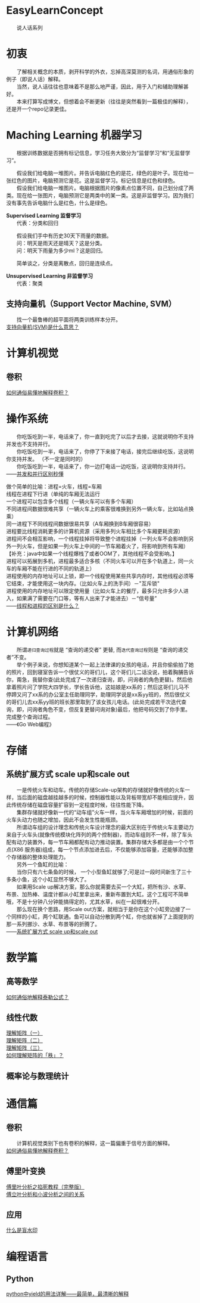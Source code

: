 # EasyLearnConcept
　　说人话系列

# 初衷
　　了解相关概念的本质，剥开科学的外衣，忘掉高深莫测的名词，用通俗形象的例子（即说人话）解释。  
　　当然，说人话往往也意味着不是那么地严谨，因此，用于入门和辅助理解甚好。  
　　本来打算写成博文，但想着会不断更新（往往是突然看到一篇极佳的解释），还是开一个repo记录更佳。  

# Maching Learning 机器学习
　　根据训练数据是否拥有标记信息，学习任务大致分为“监督学习”和“无监督学习”。  

　　假设我们给电脑一堆图片。并告诉电脑红色的是花，绿色的是叶子。现在给一张红色的图片，电脑预测它是花。这是监督学习。标记信息是红色和绿色。  
　　假设我们给电脑一堆图片。电脑根据图片的像素点位置不同，自己划分成了两类。现在给一张图片，电脑预测它是两类中的某一类。这是非监督学习。因为我们没有事先告诉电脑什么是红色，什么是绿色。  

**Supervised Learning 监督学习**  
　　代表：分类和回归

　　假设我们手中有历史30天下雨量的数据。  
　　问：明天是雨天还是晴天？这是分类。  
　　问：明天下雨量为多少ml？这是回归。  

　　简单谈之，分类是离散点，回归是连续点。  

**Unsupervised Learning 非监督学习**  
　　代表：聚类

## 支持向量机（Support Vector Machine, SVM）
　　找一个最鲁棒的超平面将两类训练样本分开。  
[支持向量机(SVM)是什么意思？](https://www.zhihu.com/question/21094489/answer/86273196)  

# 计算机视觉
## 卷积  
[如何通俗易懂地解释卷积？](https://www.zhihu.com/question/22298352/answer/228543288)  

# 操作系统
　　你吃饭吃到一半，电话来了，你一直到吃完了以后才去接，这就说明你不支持并发也不支持并行。  
　　你吃饭吃到一半，电话来了，你停了下来接了电话，接完后继续吃饭，这说明你支持并发。  （不一定是同时的）  
　　你吃饭吃到一半，电话来了，你一边打电话一边吃饭，这说明你支持并行。    
——[并发和并行区别秒懂](https://blog.csdn.net/weixin_30363263/article/details/80732156)

做个简单的比喻：进程=火车，线程=车厢  
线程在进程下行进（单纯的车厢无法运行  
一个进程可以包含多个线程（一辆火车可以有多个车厢）  
不同进程间数据很难共享（一辆火车上的乘客很难换到另外一辆火车，比如站点换乘）  
同一进程下不同线程间数据很易共享（A车厢换到B车厢很容易）  
进程要比线程消耗更多的计算机资源（采用多列火车相比多个车厢更耗资源）  
进程间不会相互影响，一个线程挂掉将导致整个进程挂掉（一列火车不会影响到另外一列火车，但是如果一列火车上中间的一节车厢着火了，将影响到所有车厢）【补充：java中如果一个线程爆栈了或者OOM了，其他线程不会受影响。】  
进程可以拓展到多机，进程最多适合多核（不同火车可以开在多个轨道上，同一火车的车厢不能在行进的不同的轨道上）  
进程使用的内存地址可以上锁，即一个线程使用某些共享内存时，其他线程必须等它结束，才能使用这一块内存。（比如火车上的洗手间）－"互斥锁"  
进程使用的内存地址可以限定使用量（比如火车上的餐厅，最多只允许多少人进入，如果满了需要在门口等，等有人出来了才能进去）－“信号量”  
——[线程和进程的区别是什么？](https://www.zhihu.com/question/25532384/answer/411179772)

# 计算机网络
　　所谓`递归查询过程`就是 “查询的递交者” 更替, 而`迭代查询过程`则是 “查询的递交者”不变。  
　　举个例子来说，你想知道某个一起上法律课的女孩的电话，并且你偷偷拍了她的照片，回到寝室告诉一个很仗义的哥们儿，这个哥们儿二话没说，拍着胸脯告诉你，甭急，我替你查(此处完成了一次递归查询，即，问询者的角色更替)。然后他拿着照片问了学院大四学长，学长告诉他，这姑娘是xx系的；然后这哥们儿马不停蹄又问了xx系的办公室主任助理同学，助理同学说是xx系yy班的，然后很仗义的哥们儿去xx系yy班的班长那里取到了该女孩儿电话。(此处完成若干次迭代查询，即，问询者角色不变，但反复更替问询对象)最后，他把号码交到了你手里。完成整个查询过程。  
——《Go Web编程》  

# 存储
## 系统扩展方式 scale up和scale out
　　一是传统火车和动车。传统的存储Scale-up架构的存储就好像传统的火车一样，当后面的磁盘越挂越多的时候，控制器性能以及背板带宽却不能相应提升，因此传统存储在磁盘容量扩容到一定程度时候，往往性能下降。  
　　集群存储就好像新一代的“动车组”火车一样，当火车车厢增加的时候，前面的火车头动力也随之增加，因此不会发生性能瓶颈。  
　　所谓动车组的设计理念和传统火车设计理念的最大区别在于传统火车主要动力来自于火车头(就像传统模块化阵列的两个控制器)，而动车组则不一样，除了车头配有动力装置外，每一节车厢都配有动力推动装置。集群存储大多都是由一个个节点(X86 服务器)组成，每一个节点添加进去后，不仅能够添加容量，还能够添加整个存储器的整体处理能力。  
　　另外一个鱼缸的比喻：  
　　当你只有六七条鱼的时候， 一个小型鱼缸就够了;可是过一段时间新生了三十多条小鱼，这个小缸显然不够大了。  
　　如果用Scale up解决方案，那么你就需要去买一个大缸，把所有沙、水草、布景、加热棒、温度计都从小缸里拿出来，重新布置到大缸。这个工程可不简单哦，不是十分钟八分钟能搞得定的，尤其水草，纠在一起很难分开。  
　　那么现在换个思路，用Scale out方案，就相当于是你在这个小缸旁边接了一个同样的小缸，两个缸联通。鱼可以自动分散到两个缸，你也就省掉了上面提到的那一系列挪沙、水草、布景等的折腾了。  
——[系统扩展方式 scale up和scale out](https://blog.csdn.net/truong/article/details/73056934)

# 数学篇
## 高等数学
[如何通俗地解释泰勒公式？](https://www.zhihu.com/question/21149770/answer/111173412)  

## 线性代数
[理解矩阵（一）](https://blog.csdn.net/myan/article/details/647511)  
[理解矩阵（二）](https://blog.csdn.net/myan/article/details/649018)  
[理解矩阵（三）](https://blog.csdn.net/myan/article/details/1865397)  
[如何理解矩阵的「秩」？](https://www.zhihu.com/question/21605094/answer/500813812)  

## 概率论与数理统计

# 通信篇
## 卷积  
　　计算机视觉类别下也有卷积的解释，这一篇偏重于信号方面的解释。   
[如何通俗易懂地解释卷积？](https://www.zhihu.com/question/22298352/answer/34267457)   

## 傅里叶变换
[傅里叶分析之掐死教程（完整版）](https://zhuanlan.zhihu.com/p/19763358)   
[傅立叶分析和小波分析之间的关系](https://www.zhihu.com/question/22864189/answer/40772083)  

## 应用
[什么是盲水印](https://www.zhihu.com/question/50735753/answer/278510105)  

# 编程语言
## Python
[python中yield的用法详解——最简单，最清晰的解释](https://blog.csdn.net/mieleizhi0522/article/details/82142856)
